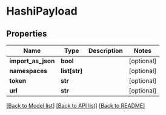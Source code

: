# HashiPayload

## Properties
Name | Type | Description | Notes
------------ | ------------- | ------------- | -------------
**import_as_json** | **bool** |  | [optional] 
**namespaces** | **list[str]** |  | [optional] 
**token** | **str** |  | [optional] 
**url** | **str** |  | [optional] 

[[Back to Model list]](../README.md#documentation-for-models) [[Back to API list]](../README.md#documentation-for-api-endpoints) [[Back to README]](../README.md)


